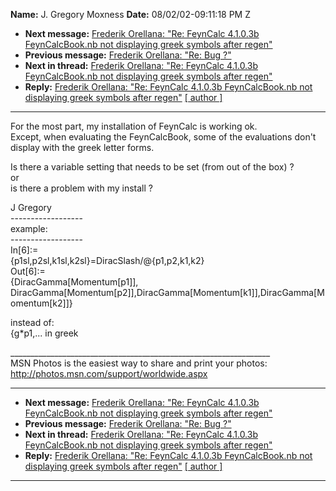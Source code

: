 **Name:** J. Gregory Moxness
**Date:** 08/02/02-09:11:18 PM Z

  - **Next message:** [Frederik Orellana: "Re: FeynCalc 4.1.0.3b
    FeynCalcBook.nb not displaying greek symbols after
    regen"](0082.html)
  - **Previous message:** [Frederik Orellana: "Re: Bug ?"](0080.html)
  - **Next in thread:** [Frederik Orellana: "Re: FeynCalc 4.1.0.3b
    FeynCalcBook.nb not displaying greek symbols after
    regen"](0082.html)
  - **Reply:** [Frederik Orellana: "Re: FeynCalc 4.1.0.3b
    FeynCalcBook.nb not displaying greek symbols after
    regen"](0082.html)
    [[ author ]](author.html#81)

-----

For the most part, my installation of FeynCalc is working ok.  
Except, when evaluating the FeynCalcBook, some of the evaluations
don't  
display with the greek letter forms.  

Is there a variable setting that needs to be set (from out of the box)
?  
or  
is there a problem with my install ?  

J Gregory  
\------------------  
example:  
\------------------  
In[6]:=  
{p1sl,p2sl,k1sl,k2sl}=DiracSlash/@{p1,p2,k1,k2}  
Out[6]:=  
{DiracGamma[Momentum[p1]],  
DiracGamma[Momentum[p2]],DiracGamma[Momentum[k1]],DiracGamma[Momentum[k2]]}  

instead of:  
{g\*p1,... in greek  

\_\_\_\_\_\_\_\_\_\_\_\_\_\_\_\_\_\_\_\_\_\_\_\_\_\_\_\_\_\_\_\_\_\_\_\_\_\_\_\_\_\_\_\_\_\_\_\_\_\_\_\_\_\_\_\_\_\_\_\_\_\_\_\_\_  
MSN Photos is the easiest way to share and print your photos:  
<http://photos.msn.com/support/worldwide.aspx>  

-----

  - **Next message:** [Frederik Orellana: "Re: FeynCalc 4.1.0.3b
    FeynCalcBook.nb not displaying greek symbols after
    regen"](0082.html)
  - **Previous message:** [Frederik Orellana: "Re: Bug ?"](0080.html)
  - **Next in thread:** [Frederik Orellana: "Re: FeynCalc 4.1.0.3b
    FeynCalcBook.nb not displaying greek symbols after
    regen"](0082.html)
  - **Reply:** [Frederik Orellana: "Re: FeynCalc 4.1.0.3b
    FeynCalcBook.nb not displaying greek symbols after
    regen"](0082.html)
    [[ author ]](author.html#81)

-----


